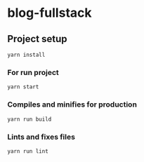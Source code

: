 # blog-fullstack

## Project setup
```
yarn install
```

### For run project
```
yarn start
```

### Compiles and minifies for production
```
yarn run build
```

### Lints and fixes files
```
yarn run lint
```
